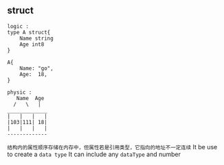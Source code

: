 ##  struct
```shell
logic :
type A struct{
	Name string
	Age int8
}

A{
	Name: "go",
	Age:  18,
}

physic :
   Name  Age
  /   \   |
_____________
|   |   |   |
|103|111| 18|
|   |   |   |
-------------
```
`结构内的属性顺序存储在内存中，但属性若是引用类型，它指向的地址不一定连续` 
It be use to create a `data type` 
It can include any `dataType` and number

